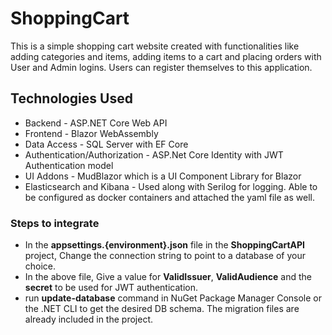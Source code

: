 # ShoppingCart
This is a simple shopping cart website created with functionalities like adding categories and items, adding items to a cart and placing orders with User and Admin logins. Users can register themselves to this application.

## Technologies Used
* Backend - ASP.NET Core Web API
* Frontend - Blazor WebAssembly
* Data Access - SQL Server with EF Core
* Authentication/Authorization - ASP.Net Core Identity with JWT Authentication model
* UI Addons - MudBlazor which is a UI Component Library for Blazor
* Elasticsearch and Kibana - Used along with Serilog for logging. Able to be configured as docker containers and attached the yaml file as well.

### Steps to integrate
* In the **appsettings.{environment}.json** file in the **ShoppingCartAPI** project, Change the connection string to point to a database of your choice.
* In the above file, Give a value for **ValidIssuer**, **ValidAudience** and the **secret** to be used for JWT authentication.
* run **update-database** command in NuGet Package Manager Console or the .NET CLI to get the desired DB schema. The migration files are already included in the project.
